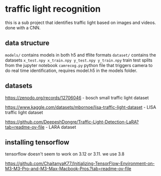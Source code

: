 # traffic light recognition 

this is a sub project that identifies traffic light based on images and videos. done with a CNN. 



## data structure
```models/``` contains models in both h5 and tflite formats
```dataset/``` contains the datasets
```x_test.npy x_train.npy y_test.npy y_train.npy``` train test splits from the jupyter notebook
```camrecog.py``` python file that triggers camera to do real time identification, requires model.h5 in the models folder.

## datasets

https://zenodo.org/records/12706046 - bosch small traffic light dataset

https://www.kaggle.com/datasets/mbornoe/lisa-traffic-light-dataset - LISA traffic light dataset

https://github.com/DeepeshDongre/Traffic-Light-Detection-LaRA?tab=readme-ov-file - LARA dataset



## installing tensorflow
tensorflow doesn't seem to work on 3.12 or 3.11. we use 3.8

https://github.com/ChaitanyaK77/Initializing-TensorFlow-Environment-on-M3-M3-Pro-and-M3-Max-Macbook-Pros.?tab=readme-ov-file
